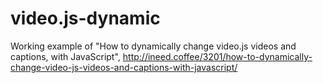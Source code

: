 video.js-dynamic
================

Working example of "How to dynamically change video.js videos and captions, with JavaScript", http://ineed.coffee/3201/how-to-dynamically-change-video-js-videos-and-captions-with-javascript/
